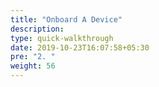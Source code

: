 ```yaml
---
title: "Onboard A Device"
description:
type: quick-walkthrough
date: 2019-10-23T16:07:58+05:30
pre: "2. "
weight: 56
---
```

